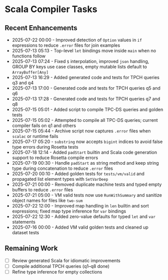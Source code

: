 # Scala Compiler Tasks

## Recent Enhancements
- 2025-07-22 00:00 - Improved detection of `Option` values in `if` expressions to
  reduce `.error` files for join examples
- 2025-07-13 05:13 - Top-level `let` bindings move inside `main` when no functions follow
- 2025-07-13 07:24 - Fixed `$` interpolation, improved `json` handling, GROUP BY keys use case classes, empty mutable lists default to `ArrayBuffer[Any]`
- 2025-07-13 16:29 - Added generated code and tests for TPCH queries q3 and q4
- 2025-07-13 17:00 - Generated code and tests for TPCH queries q5 and q6
- 2025-07-13 17:28 - Generated code and tests for TPCH queries q7 and q8
- 2025-07-15 05:01 - Added script to compile TPC-DS queries and golden tests
- 2025-07-15 05:02 - Attempted to compile all TPC-DS queries; current compiler fails on q1 and others
- 2025-07-15 05:44 - Archive script now captures `.error` files when `scalac` or runtime fails
- 2025-07-17 05:20 - `substring` now accepts `bigint` indices to avoid false type errors during Rosetta tests
- 2025-07-18 12:14 - Added `padStart` builtin and Scala code generation support to reduce Rosetta compile errors
- 2025-07-19 00:30 - Handle `padStart` as string method and keep string type during concatenation to reduce `.error` files
- 2025-07-20 00:10 - Added golden tests for `tests/vm/valid` and propagated list element types with `SetVarDeep`
- 2025-07-21 00:00 - Removed duplicate machine tests and typed empty buffers to reduce `.error` files
- 2025-07-21 05:00 - VM valid tests now use `RunWithSummary` and sanitize object names for files like `two-sum`
- 2025-07-22 12:00 - Improved map handling in `len` builtin and sort expressions; fixed map type inference for `var` bindings
- 2025-07-22 12:30 - Added zero-value defaults for typed `let` and `var` statements
- 2025-07-16 00:00 - Added VM valid golden tests and cleaned up dataset tests

## Remaining Work
- [ ] Review generated Scala for idiomatic improvements
- [ ] Compile additional TPCH queries (q1–q8 done)
- [ ] Refine type inference for empty collections
